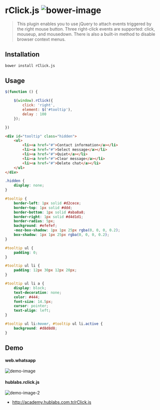 # rClick.js ![bower-image]

> This plugin enables you to use jQuery to attach events triggered by the right mouse button. Three right-click events are supported: click, mouseup, and mousedown. There is also a built-in method to disable browser context menus.

## Installation

```bash
bower install rClick.js 
```

## Usage


```js
$(function () {

    $(window).rClick({
        click: 'right',
        element: $('#tooltip'),
        delay : 100
    });

})
```

```html
<div id="tooltip" class="hidden">
    <ul>
        <li><a href="#">Contact information</a></li>
        <li><a href="#">Select message</a></li>
        <li><a href="#">Quiet</a></li>
        <li><a href="#">Clear message</a></li>
        <li><a href="#">Delete chat</a></li>
    </ul>
</div>
```

```css
.hidden {
    display: none;
}

#tooltip {
    border-left: 1px solid #d2cece;
    border-top: 1px solid #ddd;
    border-bottom: 1px solid #aba8a8;
    border-right: 1px solid #d4d1d1;
    border-radius: 5px;
    background: #efefef;
    -moz-box-shadow: 1px 1px 25px rgba(0, 0, 0, 0.2);
    box-shadow: 1px 1px 25px rgba(0, 0, 0, 0.2);
}

#tooltip ul {
    padding: 0;
}

#tooltip ul li {
    padding: 12px 30px 12px 20px;
}

#tooltip ul li a {
    display: block;
    text-decoration: none;
    color: #444;
    font-size: 14.5px;
    cursor: pointer;
    text-align: left;
}

#tooltip ul li:hover, #tooltip ul li.active {
    background: #d8d8d8;
}
```

## Demo

#### web.whatsapp
![demo-image]

#### hublabs.rclick.js
![demo-image-2]

- http://academy.hublabs.com.tr/rClick.js

[bower-image]: https://img.shields.io/bower/v/bootstrap.svg
[demo-image]: http://academy.hublabs.com.tr/rClick.js/image/demo-image.png
[demo-image-2]: http://academy.hublabs.com.tr/rClick.js/image/demo-image-2.png

